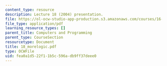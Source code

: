 ```yaml
---
content_type: resource
description: Lecture 18 (2004) presentation.
file: https://ol-ocw-studio-app-production.s3.amazonaws.com/courses/16-01-unified-engineering-i-ii-iii-iv-fall-2005-spring-2006/fea0a1d522f11b5c596adb9ff37deee0_18_morelogic.pdf
file_type: application/pdf
learning_resource_types: []
parent_title: Computers and Programming
parent_type: CourseSection
resourcetype: Document
title: 18_morelogic.pdf
type: OCWFile
uid: fea0a1d5-22f1-1b5c-596a-db9ff37deee0
---
```

